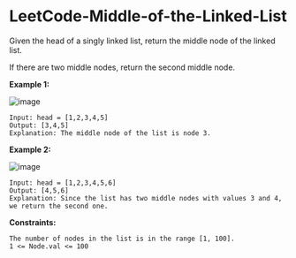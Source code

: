 # LeetCode-Middle-of-the-Linked-List


Given the head of a singly linked list, return the middle node of the linked list.

If there are two middle nodes, return the second middle node.

 
**Example 1:**

![image](https://github.com/TH3B35T/LeetCode-Middle-of-the-Linked-List/assets/107208399/b262316e-8e04-4efe-ac50-f0a40354d07e)

```
Input: head = [1,2,3,4,5]
Output: [3,4,5]
Explanation: The middle node of the list is node 3.
```
**Example 2:**

![image](https://github.com/TH3B35T/LeetCode-Middle-of-the-Linked-List/assets/107208399/0b14bf93-d2bc-41b3-b021-f84ff7defe00)

```
Input: head = [1,2,3,4,5,6]
Output: [4,5,6]
Explanation: Since the list has two middle nodes with values 3 and 4, we return the second one.
 ```

**Constraints:**

```
The number of nodes in the list is in the range [1, 100].
1 <= Node.val <= 100
```
